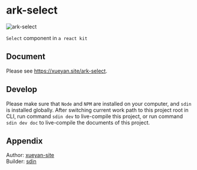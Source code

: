 # ark-select

![ark-select](https://xueyan.site/ark-select/ast/project.png)

`Select` component in `a react kit`

## Document

Please see <https://xueyan.site/ark-select>.

## Develop

Please make sure that `Node` and `NPM` are installed on your computer, and `sdin` is installed globally. After switching current work path to this project root in CLI, run command `sdin dev` to live-compile this project, or run command `sdin dev doc` to live-compile the documents of this project.

## Appendix

Author: [xueyan-site](mailto://xueyan@xueyan.site)  
Builder: [sdin](https://github.com/xueyan-site/sdin)  
